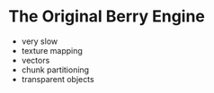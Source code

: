 # The Original Berry Engine
- very slow
- texture mapping
- vectors
- chunk partitioning
- transparent objects
